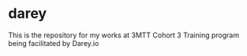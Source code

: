 # darey
This is the repository for my works at 3MTT Cohort 3 Training program being facilitated by Darey.io 
